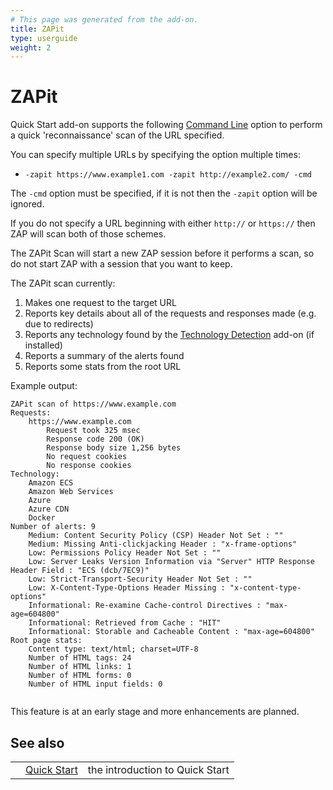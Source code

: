 ```yaml
---
# This page was generated from the add-on.
title: ZAPit
type: userguide
weight: 2
---
```


# ZAPit

Quick Start add-on supports the following [Command Line](/docs/desktop/addons/quick-start/cmdline/) option to perform a quick 'reconnaissance' scan of the URL specified.

You can specify multiple URLs by specifying the option multiple times:

* `-zapit https://www.example1.com -zapit http://example2.com/ -cmd`

The `-cmd` option must be specified, if it is not then the `-zapit` option will be ignored.

If you do not specify a URL beginning with either `http://` or `https://` then ZAP will
scan both of those schemes.

The ZAPit Scan will start a new ZAP session before it performs a scan, so do not start ZAP with a session that you want to keep.

The ZAPit scan currently:

1. Makes one request to the target URL
2. Reports key details about all of the requests and responses made (e.g. due to redirects)
3. Reports any technology found by the [Technology Detection](/docs/desktop/addons/technology-detection/) add-on (if installed)
4. Reports a summary of the alerts found
5. Reports some stats from the root URL

Example output:

```
ZAPit scan of https://www.example.com
Requests:
	https://www.example.com
		Request took 325 msec
		Response code 200 (OK)
		Response body size 1,256 bytes
		No request cookies
		No response cookies
Technology:
	Amazon ECS
	Amazon Web Services
	Azure
	Azure CDN
	Docker
Number of alerts: 9
	Medium: Content Security Policy (CSP) Header Not Set : ""
	Medium: Missing Anti-clickjacking Header : "x-frame-options"
	Low: Permissions Policy Header Not Set : ""
	Low: Server Leaks Version Information via "Server" HTTP Response Header Field : "ECS (dcb/7EC9)"
	Low: Strict-Transport-Security Header Not Set : ""
	Low: X-Content-Type-Options Header Missing : "x-content-type-options"
	Informational: Re-examine Cache-control Directives : "max-age=604800"
	Informational: Retrieved from Cache : "HIT"
	Informational: Storable and Cacheable Content : "max-age=604800"
Root page stats:
	Content type: text/html; charset=UTF-8
	Number of HTML tags: 24
	Number of HTML links: 1
	Number of HTML forms: 0
	Number of HTML input fields: 0
	
```

This feature is at an early stage and more enhancements are planned.

## See also

|   |                                                  |                                 |
|---|--------------------------------------------------|---------------------------------|
|   | [Quick Start](/docs/desktop/addons/quick-start/) | the introduction to Quick Start |
